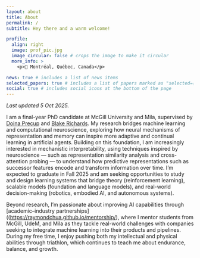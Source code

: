 ```yaml
---
layout: about
title: About
permalink: /
subtitle: Hey there and a warm welcome!

profile:
  align: right
  image: prof_pic.jpg
  image_circular: false # crops the image to make it circular
  more_info: >
    <p>📍 Montréal, Québec, Canada</p>

news: true # includes a list of news items
selected_papers: true # includes a list of papers marked as "selected={true}"
social: true # includes social icons at the bottom of the page
---
```

*Last updated 5 Oct 2025.*

I am a final-year PhD candidate at McGill University and Mila, supervised by <a href='https://www.cs.mcgill.ca/~dprecup/'>Doina Precup</a> and <a href='https://linclab.mila.quebec/team/blake'>Blake Richards</a>. 
My research bridges machine learning and computational neuroscience, exploring how neural mechanisms of representation and memory can inspire more adaptive and continual learning in artificial agents. Building on this foundation, 
I am increasingly interested in mechanistic interpretability, using techniques inspired by neuroscience — such as representation similarity analysis and cross-attention probing — to understand how predictive representations such as successor features 
encode and transform information over time. I’m expected to graduate in Fall 2025 and am seeking opportunities to study and design learning systems that bridge theory (reinforcement learning), scalable models (foundation and language models), and 
real-world decision-making (robotics, embodied AI, and autonomous systems).

Beyond research, I’m passionate about improving AI capabilities through [academic–industry partnerships]((https://raymondchua.github.io/mentorship/), where I mentor students from McGill, UdeM, and Mila as they tackle real-world challenges with companies seeking to integrate machine learning into 
their products and pipelines. During my free time, I enjoy pushing both my intellectual and physical abilities through triathlon, which continues to teach me about endurance, balance, and growth.

